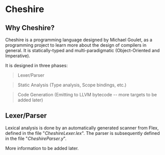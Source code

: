 Cheshire
========

Why Cheshire?
-------------
Cheshire is a programming language designed by Michael Goulet, as a programming project to learn more about the design of compilers in general.
It is statically-typed and multi-paradigmatic (Object-Oriented and Imperative).

It is designed in three phases:
> Lexer/Parser

> Static Analysis (Type analysis, Scope bindings, etc.)

> Code Generation (Emitting to LLVM bytecode -- more targets to be added later)

Lexer/Parser
------------
Lexical analysis is done by an automatically generated scanner from Flex, defined in the file "*CheshireLexer.lex*". The parser is subsequently defined in the file "*CheshireParser.y*". 

More information to be added later.